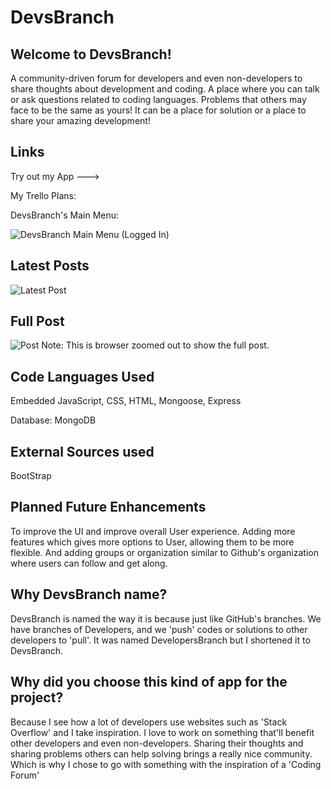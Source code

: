# DevsBranch

## Welcome to DevsBranch!
A community-driven forum for developers and even non-developers to share thoughts about development and coding. A place where you can talk or ask questions related to coding languages. Problems that others may face to be the same as yours! It can be a place for solution or a place to share your amazing development! 

## Links
Try out my App ---> 

My Trello Plans: 


DevsBranch's Main Menu:


![DevsBranch Main Menu (Logged In)](https://github.com/user-attachments/assets/0e315b8a-397d-4a91-aebe-7daf47f4bfc9)


## Latest Posts
![Latest Post](https://github.com/user-attachments/assets/c8bfc682-10c5-4ae9-859a-6315df405633)

## Full Post
![Post](https://github.com/user-attachments/assets/3c7f8d89-54f6-4a2c-8179-8bbadd09838e)
Note: This is browser zoomed out to show the full post.

## Code Languages Used
Embedded JavaScript, CSS, HTML, Mongoose, Express

Database: MongoDB

## External Sources used
BootStrap

## Planned Future Enhancements
To improve the UI and improve overall User experience. Adding more features which gives more options to User, allowing them to be more flexible. And adding groups or organization similar to Github's organization where users can follow and get along.

## Why DevsBranch name?
DevsBranch is named the way it is because just like GitHub's branches. We have branches of Developers, and we 'push' codes or solutions to other developers to 'pull'. It was named
DevelopersBranch but I shortened it to DevsBranch.

## Why did you choose this kind of app for the project?
Because I see how a lot of developers use websites such as 'Stack Overflow' and I take inspiration. I love to work on something that'll benefit other developers and even non-developers. Sharing their thoughts and sharing problems others can help solving brings a really nice community. Which is why I chose to go with something with the inspiration of a 'Coding Forum'


